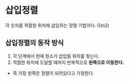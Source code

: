 # 삽입정렬

각 숫자를 적절한 위치에 삽입하는 정렬 기법이다.
O(n2)

## 삽입정렬의 동작 방식

1. 각 단계에서 현재 원소가 삽입될 위치를 찾는다.
2. 적절한 위치에 도달할 때까지 반복적으로 **왼쪽으로 이동한다.**

- 즉 가장 왼쪽은 정렬이 되어있다고 가정한다.
